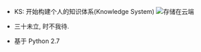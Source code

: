 - KS: 开始构建个人的知识体系(Knowledge System)
![存储在云端](https://gitee.com/uploads/images/2018/0702/110327_f0153637_1013433.png "存储在云端")
- 三十未立, 时不我待.  

- 基于 Python 2.7